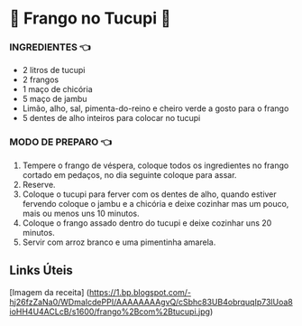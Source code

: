 # :chicken: Frango no Tucupi :yellow_heart:



### INGREDIENTES :point_left:

- 2 litros de tucupi
- 2 frangos
- 1 maço de chicória
- 5 maço de jambu
- Limão, alho, sal, pimenta-do-reino e cheiro verde a gosto para o frango
- 5 dentes de alho inteiros para colocar no tucupi

### MODO DE PREPARO :point_left:

1. Tempere o frango de véspera, coloque todos os ingredientes no frango cortado em pedaços, no dia seguinte coloque para assar.
2. Reserve.
3. Coloque o tucupi para ferver com os dentes de alho, quando estiver fervendo coloque o jambu e a chicória e deixe cozinhar mas um pouco, mais ou menos uns 10 minutos.
4. Coloque o frango assado dentro do tucupi e deixe cozinhar uns 20 minutos.
5. Servir com arroz branco e uma pimentinha amarela.

##  Links Úteis
[Imagem da receita] (https://1.bp.blogspot.com/-hj26fzZaNa0/WDmaIcdePPI/AAAAAAAAgvQ/cSbhc83UB4obrquqIp73lUoa8ioHH4U4ACLcB/s1600/frango%2Bcom%2Btucupi.jpg)
